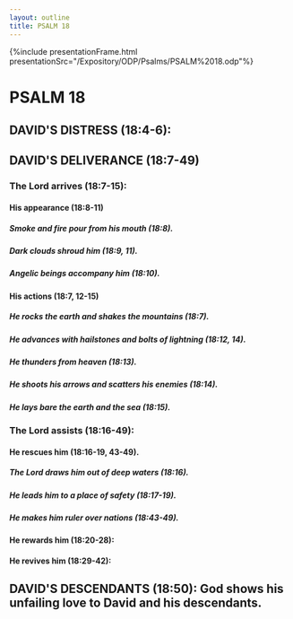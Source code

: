 ```yaml
---
layout: outline
title: PSALM 18
---
```

{%include presentationFrame.html presentationSrc="/Expository/ODP/Psalms/PSALM%2018.odp"%}

# PSALM 18 
## DAVID\'S DISTRESS (18:4-6): 
## DAVID\'S DELIVERANCE (18:7-49) 
###  The Lord arrives (18:7-15): 
####  His appearance (18:8-11) 
#####  Smoke and fire pour from his mouth (18:8). 
#####  Dark clouds shroud him (18:9, 11). 
#####  Angelic beings accompany him (18:10). 
####  His actions (18:7, 12-15) 
#####  He rocks the earth and shakes the mountains (18:7). 
#####  He advances with hailstones and bolts of lightning (18:12, 14). 
#####  He thunders from heaven (18:13). 
#####  He shoots his arrows and scatters his enemies (18:14). 
#####  He lays bare the earth and the sea (18:15). 
###  The Lord assists (18:16-49): 
####  He rescues him (18:16-19, 43-49). 
#####  The Lord draws him out of deep waters (18:16). 
#####  He leads him to a place of safety (18:17-19). 
#####  He makes him ruler over nations (18:43-49). 
####  He rewards him (18:20-28): 
####  He revives him (18:29-42): 
## DAVID\'S DESCENDANTS (18:50): God shows his unfailing love to David and his descendants. 
